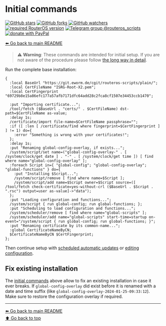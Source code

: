 Initial commands
================

[![GitHub stars](https://img.shields.io/github/stars/eworm-de/routeros-scripts?logo=GitHub&style=flat&color=red)](https://github.com/eworm-de/routeros-scripts/stargazers)
[![GitHub forks](https://img.shields.io/github/forks/eworm-de/routeros-scripts?logo=GitHub&style=flat&color=green)](https://github.com/eworm-de/routeros-scripts/network)
[![GitHub watchers](https://img.shields.io/github/watchers/eworm-de/routeros-scripts?logo=GitHub&style=flat&color=blue)](https://github.com/eworm-de/routeros-scripts/watchers)
[![required RouterOS version](https://img.shields.io/badge/RouterOS-7.15-yellow?style=flat)](https://mikrotik.com/download/changelogs/)
[![Telegram group @routeros_scripts](https://img.shields.io/badge/Telegram-%40routeros__scripts-%2326A5E4?logo=telegram&style=flat)](https://t.me/routeros_scripts)
[![donate with PayPal](https://img.shields.io/badge/Like_it%3F-Donate!-orange?logo=githubsponsors&logoColor=orange&style=flat)](https://www.paypal.com/cgi-bin/webscr?cmd=_s-xclick&hosted_button_id=A4ZXBD6YS2W8J)

[⬅️ Go back to main README](README.md)

> ⚠️ **Warning**: These commands are intended for initial setup. If you are
> not aware of the procedure please follow
> [the long way in detail](README.md#the-long-way-in-detail).

Run the complete base installation:

    {
      :local BaseUrl "https://git.eworm.de/cgit/routeros-scripts/plain/";
      :local CertFileName "ISRG-Root-X2.pem";
      :local CertFingerprint "69729b8e15a86efc177a57afb7171dfc64add28c2fca8cf1507e34453ccb1470";

      :put "Importing certificate...";
      /tool/fetch ($BaseUrl . "certs/" . $CertFileName) dst-path=$CertFileName as-value;
      :delay 1s;
      /certificate/import file-name=$CertFileName passphrase="";
      :if ([ :len [ /certificate/find where fingerprint=$CertFingerprint ] ] != 1) do={
        :error "Something is wrong with your certificates!";
      };
      :delay 1s;
      :put "Renaming global-config-overlay, if exists...";
      /system/script/set name=("global-config-overlay-" . [ /system/clock/get date ] . "-" . [ /system/clock/get time ]) [ find where name="global-config-overlay" ];
      :foreach Script in={ "global-config"; "global-config-overlay"; "global-functions" } do={
        :put "Installing $Script...";
        /system/script/remove [ find where name=$Script ];
        /system/script/add name=$Script owner=$Script source=([ /tool/fetch check-certificate=yes-without-crl ($BaseUrl . $Script . ".rsc") output=user as-value]->"data");
      };
      :put "Loading configuration and functions...";
      /system/script { run global-config; run global-functions; };
      :put "Scheduling to load configuration and functions...";
      /system/scheduler/remove [ find where name="global-scripts" ];
      /system/scheduler/add name="global-scripts" start-time=startup on-event="/system/script { run global-config; run global-functions; }";
      :put "Renaming certificate by its common-name...";
      :global CertificateNameByCN;
      $CertificateNameByCN $CertFingerprint;
    };

Then continue setup with
[scheduled automatic updates](README.md#scheduled-automatic-updates) or
[editing configuration](README.md#editing-configuration).

## Fix existing installation

The [initial commands](#initial-commands) above allow to fix an existing
installation in case it ever breaks. If `global-config-overlay` did exist
before it is renamed with a date and time suffix (like
`global-config-overlay-2024-01-25-09:33:12`). Make sure to restore the
configuration overlay if required.

---
[⬅️ Go back to main README](README.md)  
[⬆️ Go back to top](#top)
